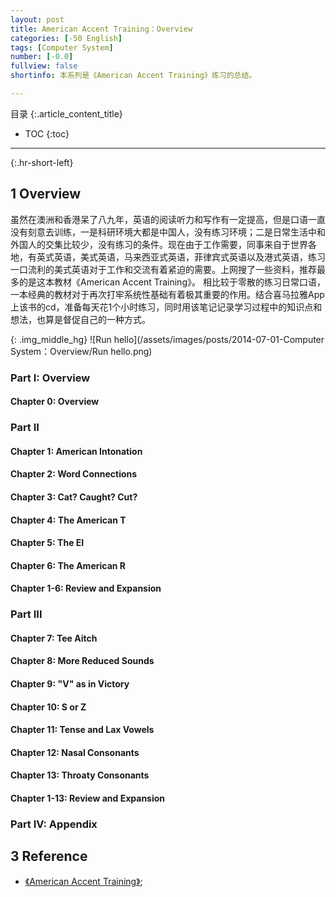 ```yaml
---
layout: post
title: American Accent Training：Overview 
categories: [-50 English]
tags: [Computer System]
number: [-0.0]
fullview: false
shortinfo: 本系列是《American Accent Training》练习的总结。

---
```

目录
{:.article_content_title}


* TOC
{:toc}

---
{:.hr-short-left}

## 1 Overview ##

虽然在澳洲和香港呆了八九年，英语的阅读听力和写作有一定提高，但是口语一直没有刻意去训练，一是科研环境大都是中国人，没有练习环境；二是日常生活中和外国人的交集比较少，没有练习的条件。现在由于工作需要，同事来自于世界各地，有英式英语，美式英语，马来西亚式英语，菲律宾式英语以及港式英语，练习一口流利的美式英语对于工作和交流有着紧迫的需要。上网搜了一些资料，推荐最多的是这本教材《American Accent Training》。 相比较于零散的练习日常口语， 一本经典的教材对于再次打牢系统性基础有着极其重要的作用。结合喜马拉雅App上该书的cd，准备每天花1个小时练习，同时用该笔记记录学习过程中的知识点和想法，也算是督促自己的一种方式。



{: .img_middle_hg}
![Run hello](/assets/images/posts/2014-07-01-Computer System：Overview/Run hello.png)

### Part I: Overview

#### Chapter 0: Overview

### Part II

#### Chapter 1: American Intonation

#### Chapter 2: Word Connections

#### Chapter 3: Cat? Caught? Cut?

#### Chapter 4: The American T

#### Chapter 5: The EI

#### Chapter 6: The American R

#### Chapter 1-6: Review and Expansion

### Part III

#### Chapter 7: Tee Aitch

#### Chapter 8: More Reduced Sounds

#### Chapter 9: "V" as in Victory

#### Chapter 10: S or Z

#### Chapter 11: Tense and Lax Vowels

#### Chapter 12: Nasal Consonants

#### Chapter 13: Throaty Consonants

#### Chapter 1-13: Review and Expansion

### Part IV: Appendix


## 3 Reference ##

- [《American Accent Training》](https://www.amazon.com/American-Accent-Training-Speaking-Pronouncing/dp/0764114298/ref=sr_1_5?ie=UTF8&qid=1516504299&sr=8-5&keywords=american+accent+training);





